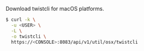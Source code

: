 Download twistcli for macOS platforms.

```bash
$ curl -k \
  -u <USER> \
  -L \
  -o twistcli \
  https://<CONSOLE>:8083/api/v1/util/osx/twistcli
```
